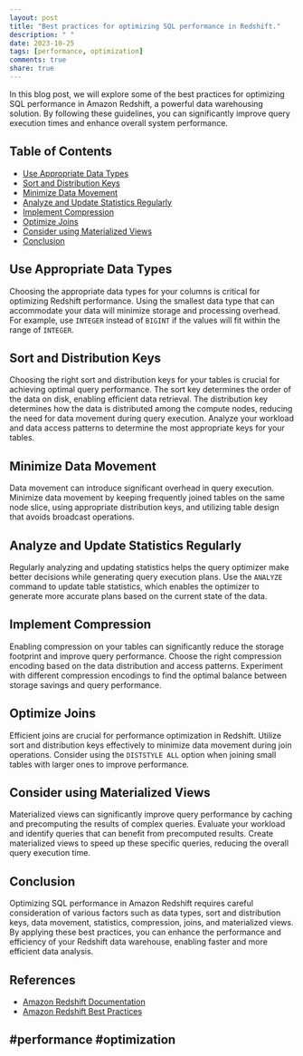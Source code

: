 ```yaml
---
layout: post
title: "Best practices for optimizing SQL performance in Redshift."
description: " "
date: 2023-10-25
tags: [performance, optimization]
comments: true
share: true
---
```


In this blog post, we will explore some of the best practices for optimizing SQL performance in Amazon Redshift, a powerful data warehousing solution. By following these guidelines, you can significantly improve query execution times and enhance overall system performance.

## Table of Contents
- [Use Appropriate Data Types](#use-appropriate-data-types)
- [Sort and Distribution Keys](#sort-and-distribution-keys)
- [Minimize Data Movement](#minimize-data-movement)
- [Analyze and Update Statistics Regularly](#analyze-and-update-statistics-regularly)
- [Implement Compression](#implement-compression)
- [Optimize Joins](#optimize-joins)
- [Consider using Materialized Views](#consider-using-materialized-views)
- [Conclusion](#conclusion)

## Use Appropriate Data Types

Choosing the appropriate data types for your columns is critical for optimizing Redshift performance. Using the smallest data type that can accommodate your data will minimize storage and processing overhead. For example, use `INTEGER` instead of `BIGINT` if the values will fit within the range of `INTEGER`.

## Sort and Distribution Keys

Choosing the right sort and distribution keys for your tables is crucial for achieving optimal query performance. The sort key determines the order of the data on disk, enabling efficient data retrieval. The distribution key determines how the data is distributed among the compute nodes, reducing the need for data movement during query execution. Analyze your workload and data access patterns to determine the most appropriate keys for your tables.

## Minimize Data Movement

Data movement can introduce significant overhead in query execution. Minimize data movement by keeping frequently joined tables on the same node slice, using appropriate distribution keys, and utilizing table design that avoids broadcast operations.

## Analyze and Update Statistics Regularly

Regularly analyzing and updating statistics helps the query optimizer make better decisions while generating query execution plans. Use the `ANALYZE` command to update table statistics, which enables the optimizer to generate more accurate plans based on the current state of the data.

## Implement Compression

Enabling compression on your tables can significantly reduce the storage footprint and improve query performance. Choose the right compression encoding based on the data distribution and access patterns. Experiment with different compression encodings to find the optimal balance between storage savings and query performance.

## Optimize Joins

Efficient joins are crucial for performance optimization in Redshift. Utilize sort and distribution keys effectively to minimize data movement during join operations. Consider using the `DISTSTYLE ALL` option when joining small tables with larger ones to improve performance.

## Consider using Materialized Views

Materialized views can significantly improve query performance by caching and precomputing the results of complex queries. Evaluate your workload and identify queries that can benefit from precomputed results. Create materialized views to speed up these specific queries, reducing the overall query execution time.

## Conclusion

Optimizing SQL performance in Amazon Redshift requires careful consideration of various factors such as data types, sort and distribution keys, data movement, statistics, compression, joins, and materialized views. By applying these best practices, you can enhance the performance and efficiency of your Redshift data warehouse, enabling faster and more efficient data analysis.

## References
- [Amazon Redshift Documentation](https://docs.aws.amazon.com/redshift/latest/dg/welcome.html)
- [Amazon Redshift Best Practices](https://docs.aws.amazon.com/redshift/latest/dg/c_best-practices.html)

## #performance #optimization